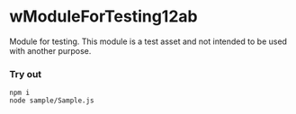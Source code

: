 # wModuleForTesting12ab

Module for testing. This module is a test asset and not intended to be used with another purpose.

### Try out

```
npm i
node sample/Sample.js
```
